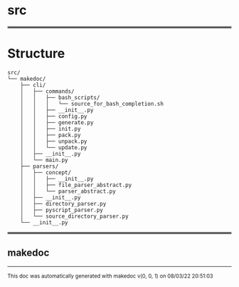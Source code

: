 # src

<hr style="border:2px solid gray"> </hr>

# Structure

```
src/
└── makedoc/
    ├── cli/
    │   ├── commands/
    │   │   ├── bash_scripts/
    │   │   │   └── source_for_bash_completion.sh
    │   │   ├── __init__.py
    │   │   ├── config.py
    │   │   ├── generate.py
    │   │   ├── init.py
    │   │   ├── pack.py
    │   │   ├── unpack.py
    │   │   └── update.py
    │   ├── __init__.py
    │   └── main.py
    ├── parsers/
    │   ├── concept/
    │   │   ├── __init__.py
    │   │   ├── file_parser_abstract.py
    │   │   └── parser_abstract.py
    │   ├── __init__.py
    │   ├── directory_parser.py
    │   ├── pyscript_parser.py
    │   └── source_directory_parser.py
    └── __init__.py
```
<hr style="border:2px solid gray"> </hr>

## makedoc
>

---





<sub>This doc was automatically generated with makedoc v(0, 0, 1) on  08/03/22 20:51:03 